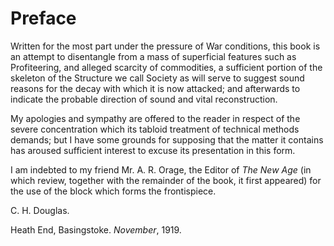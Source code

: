 # Preface

Written for the most part under the pressure of War conditions, this book is an attempt to disentangle from a mass of superficial features such as Profiteering, and alleged scarcity of commodities, a sufficient portion of the skeleton of the Structure we call Society as will serve to suggest sound reasons for the decay with which it is now attacked; and afterwards to indicate the probable direction of sound and vital reconstruction.

My apologies and sympathy are offered to the reader in respect of the severe concentration which its tabloid treatment of technical methods demands; but I have some grounds for supposing that the matter it contains has aroused sufficient interest to excuse its presentation in this form.

I am indebted to my friend Mr. A. R. Orage, the Editor of *The New Age* (in which review, together with the remainder of the book, it first appeared) for the use of the block which forms the frontispiece.

C. H. Douglas.

Heath End, Basingstoke. *November*, 1919.
